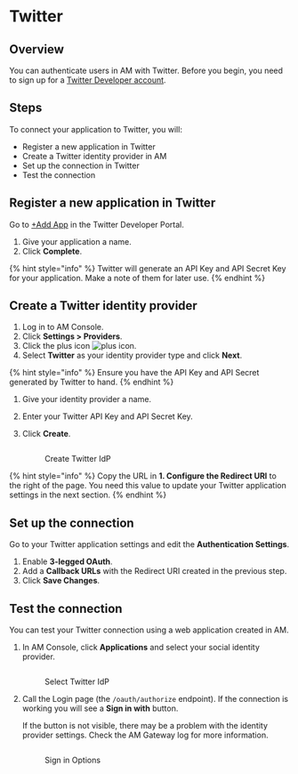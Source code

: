 # Twitter

## Overview

You can authenticate users in AM with Twitter. Before you begin, you need to sign up for a [Twitter Developer account](https://developer.twitter.com/en/apply-for-access).

## Steps

To connect your application to Twitter, you will:

* Register a new application in Twitter
* Create a Twitter identity provider in AM
* Set up the connection in Twitter
* Test the connection

## Register a new application in Twitter

Go to [+Add App](https://developer.twitter.com/) in the Twitter Developer Portal.

1. Give your application a name.
2. Click **Complete**.

{% hint style="info" %}
Twitter will generate an API Key and API Secret Key for your application. Make a note of them for later use.
{% endhint %}

## Create a Twitter identity provider

1. Log in to AM Console.
2. Click **Settings > Providers**.
3. Click the plus icon ![plus icon](https://docs.gravitee.io/images/icons/plus-icon.png).
4. Select **Twitter** as your identity provider type and click **Next**.

{% hint style="info" %}
Ensure you have the API Key and API Secret generated by Twitter to hand.
{% endhint %}

1. Give your identity provider a name.
2. Enter your Twitter API Key and API Secret Key.
3.  Click **Create**.



    <figure><img src="https://docs.gravitee.io/images/am/current/graviteeio-am-userguide-social-idp-twitter.png" alt=""><figcaption><p>Create Twitter IdP</p></figcaption></figure>

{% hint style="info" %}
Copy the URL in **1. Configure the Redirect URI** to the right of the page. You need this value to update your Twitter application settings in the next section.
{% endhint %}

## Set up the connection

Go to your Twitter application settings and edit the **Authentication Settings**.

1. Enable **3-legged OAuth**.
2. Add a **Callback URLs** with the Redirect URI created in the previous step.
3. Click **Save Changes**.

## Test the connection

You can test your Twitter connection using a web application created in AM.

1.  In AM Console, click **Applications** and select your social identity provider.



    <figure><img src="https://docs.gravitee.io/images/am/current/graviteeio-am-userguide-social-idp-list.png" alt=""><figcaption><p>Select Twitter IdP</p></figcaption></figure>
2.  Call the Login page (the `/oauth/authorize` endpoint). If the connection is working you will see a **Sign in with** button.

    If the button is not visible, there may be a problem with the identity provider settings. Check the AM Gateway log for more information.

    <figure><img src="https://docs.gravitee.io/images/am/current/graviteeio-am-userguide-social-idp-login.png" alt=""><figcaption><p>Sign in Options</p></figcaption></figure>
